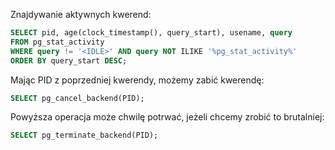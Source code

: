 <!--
.. title: Znajdywanie i zabijanie kwerend w Postgresie
.. slug: znajdywanie-zabijanie-kwerend-postgres
.. date: 2020-10-16 22:09:41 UTC+02:00
.. tags: postgres
.. category: snippet
.. link:
.. description:
.. type: text
-->

Znajdywanie aktywnych kwerend:

```sql
SELECT pid, age(clock_timestamp(), query_start), usename, query
FROM pg_stat_activity
WHERE query != '<IDLE>' AND query NOT ILIKE '%pg_stat_activity%'
ORDER BY query_start DESC;
```

Mając PID z poprzedniej kwerendy, możemy zabić kwerendę:

```sql
SELECT pg_cancel_backend(PID);
```

Powyższa operacja może chwilę potrwać, jeżeli chcemy zrobić to brutalniej:

```sql
SELECT pg_terminate_backend(PID);
```
